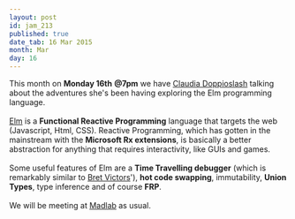 ```yaml
---
layout: post
id: jam_213
published: true
date_tab: 16 Mar 2015
month: Mar
day: 16
---
```

<div>This month on <b>Monday 16th</b> <b>@7pm</b> we
have <a href="http://blog.doppioslash.com/" target=
"_self">Claudia Doppioslash</a> talking about the
adventures she's been having exploring the Elm
programming language.<br>
<br>
<a href="http://elm-lang.org/" target="_self">Elm</a> is
a <b>Functional Reactive Programming</b> language that
targets the web (Javascript, Html, CSS). Reactive
Programming, which has gotten in the mainstream with the
<b>Microsoft Rx extensions</b>, is basically a better
abstraction for anything that requires interactivity,
like GUIs and games.<br>
<br>
Some useful features of Elm are a <b>Time Travelling
debugger</b> (which is remarkably similar to <a href=
"https://vimeo.com/36579366" target="_self">Bret
Victors</a>'), <b>hot code swapping</b>, immutability,
<b>Union Types</b>, type inference and of course
<b>FRP</b>.<br>
<br>
We will be meeting at <a href="http://madlab.org.uk/"
target="_self">Madlab</a> as usual.<br>
</div>
